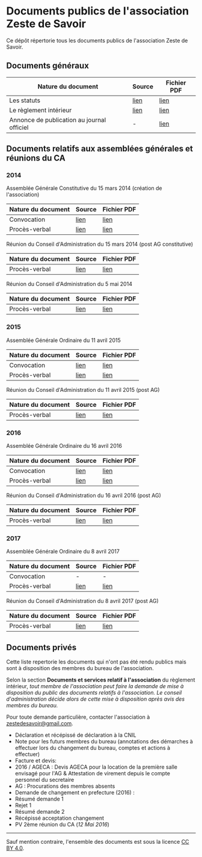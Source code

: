 # Documents publics de l'association Zeste de Savoir

Ce dépôt répertorie tous les documents publics de l'association Zeste de Savoir.

## Documents généraux

Nature du document                         | Source                         | Fichier PDF
-------------------------------------------|------------------------------- | -----------
Les statuts                                | [lien](statuts.md)             | [lien](https://drive.google.com/open?id=0BzabS14KitJgY3p1MTZ1OTJOcms)
Le règlement intérieur                     | [lien](reglement-interieur.md) | [lien](https://drive.google.com/open?id=0BzabS14KitJgZm1xMnowbkZHOWc)
Annonce de publication au journal officiel | -                              | [lien](https://drive.google.com/open?id=0BzabS14KitJgQ0tzX1F1eUdYeGs)

## Documents relatifs aux assemblées générales et réunions du CA

### 2014

Assemblée Générale Constitutive du 15 mars 2014 (création de l'association)

Nature du document                         | Source                                | Fichier PDF
-------------------------------------------|-------------------------------------- | -----------
Convocation                                | [lien](2014/2014-03-15_convoc_AGC.md) | [lien](https://drive.google.com/open?id=0BzabS14KitJgQkJzRzRYbnRfeWc)
Procès-verbal                              | [lien](2014/2014-03-15_PV_AGC.md)     | [lien](https://drive.google.com/open?id=0BzabS14KitJgYXl5eW1ZRFQ5NUU)

Réunion du Conseil d'Administration du 15 mars 2014 (post AG constitutive)

Nature du document                         | Source                            | Fichier PDF
-------------------------------------------|---------------------------------- | -----------
Procès-verbal                              | [lien](2014/2014-03-15_PV_RCA.md) | [lien](https://drive.google.com/open?id=0BzabS14KitJgUmFtSmQ5UHFFbms)

Réunion du Conseil d'Administration du 5 mai 2014

Nature du document                         | Source                            | Fichier PDF
-------------------------------------------|---------------------------------- | -----------
Procès-verbal                              | [lien](2014/2014-05-05_PV_RCA.md) | [lien](https://drive.google.com/open?id=0BzabS14KitJgT1RybzJJcnphMWc)

### 2015

Assemblée Générale Ordinaire du 11 avril 2015

Nature du document                         | Source                                | Fichier PDF
-------------------------------------------|-------------------------------------- | -----------
Convocation                                | [lien](2015/2015-04-11_convoc_AGO.md) | [lien](https://drive.google.com/open?id=0BzabS14KitJgbG9DYVUyeS1QaGM)
Procès-verbal                              | [lien](2015/2015-04-11_PV_AGO.md)     | [lien](https://drive.google.com/open?id=0BzabS14KitJgQVZyamZjUEtlTms)

Réunion du Conseil d'Administration du 11 avril 2015 (post AG)

Nature du document                         | Source                            | Fichier PDF
-------------------------------------------|---------------------------------- | -----------
Procès-verbal                              | [lien](2015/2015-04-11_PV_RCA.md) | [lien](https://drive.google.com/open?id=0BzabS14KitJgbS1Lc2tDVEhMZ2M)

### 2016

Assemblée Générale Ordinaire du 16 avril 2016

Nature du document                         | Source                                | Fichier PDF
-------------------------------------------|-------------------------------------- | -----------
Convocation                                | [lien](2016/2016-04-16_convoc_AGO.md) | [lien](https://drive.google.com/open?id=0BzabS14KitJgVXlEdHRFSEwxdHM)
Procès-verbal                              | [lien](2016/2016-04-16_PV_AGO.md)     | [lien](https://drive.google.com/open?id=0BzabS14KitJgcXVqb0Y4R0VyUWM)

Réunion du Conseil d'Administration du 16 avril 2016 (post AG)

Nature du document                         | Source                            | Fichier PDF
-------------------------------------------|---------------------------------- | -----------
Procès-verbal                              | [lien](2016/2016-04-16_PV_RCA.md) | [lien](https://drive.google.com/open?id=0BzabS14KitJgOXZ5c0UwR095Y0E)

### 2017

Assemblée Générale Ordinaire du 8 avril 2017

Nature du document                         | Source                            | Fichier PDF
-------------------------------------------|---------------------------------- | -----------
Convocation                                | -                                 | -
Procès-verbal                              | [lien](2017/2017-04-08_PV_AGO.md) | [lien](https://drive.google.com/open?id=0B1uBR2hmcLbMaENDQm1ucjVvTk0)

Réunion du Conseil d'Administration du 8 avril 2017 (post AG)

Nature du document                         | Source                            | Fichier PDF
-------------------------------------------|---------------------------------- | -------------
Procès-verbal                              | [lien](2017/2017-04-08_PV_RCA.md) |[lien](https://drive.google.com/open?id=0B1uBR2hmcLbMRDhGNm5iUFpKejg)

## Documents privés

Cette liste repertorie les documents qui n'ont pas été rendu publics mais sont à disposition des membres du bureau de l'association.

Selon la section **Documents et services relatif à l'association** du règlement intérieur, *tout membre de l'association peut faire la demande de mise à disposition du public des documents relatifs à l'association. Le conseil d'administration décide alors de cette mise à disposition après avis des membres du bureau.*

Pour toute demande particulière, contacter l'association à zestedesavoir@gmail.com.

 - Déclaration et récépissé de déclaration à la CNIL
 - Note pour les futurs membres du bureau (annotations des démarches à effectuer lors du changement du bureau, comptes et actions à effectuer)
 - Facture et devis:
  - 2016 / AGECA : Devis AGECA pour la location de la première salle envisagé pour l'AG & Attestation de virement depuis le compte personnel du secretaire
 - AG : Procurations des membres absents
 - Demande de changement en prefecture (2016) :
  - Résumé demande 1
  - Rejet 1
  - Résumé demande 2
  - Récépissé acceptation changement
 - PV 2ème réunion du CA (*12 Mai 2016*)

-------

Sauf mention contraire, l'ensemble des documents est sous la licence
[CC BY 4.0](http://creativecommons.org/licenses/by/4.0/).
